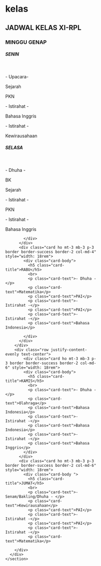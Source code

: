 # kelas

 <section class="jadwal" id="jadwal">
      <div class="container">
        <h1>JADWAL KELAS XI-RPL</h2>
        <h3>MINGGU GENAP</h3>
        <div class="row d-flex justify-content-evenly text-center ">
          <div class="card ho mb-3 p-3 mt-3 border border-success border-2 col-md-4 " style="width: 18rem">
            <div class="card-body">
              <h5 class="card-title ">SENIN</h5>
              <br>
              <p class="card-text">- Upacara- </p>
              <p class="card-text">Sejarah</p>
              <p class="card-text">PKN</p>
              <p class="card-text">- Istirahat -</p>
              <p class="card-text">Bahasa Inggris</p>
              <p class="card-text">- Istirahat -</p>
              <p class="card-text">Kewirausahaan</p>
            </div>
          </div>
          <div class="card ho mb-3 p-3 mt-3 border border-success border-2 col-md-4" style="width: 18rem">
            <div class="card-body">
              <h5 class="card-title">SELASA</h5>
              <br>
              <p class="card-text">- Dhuha - </p>
              <p class="card-text">BK</p>
              <p class="card-text">Sejarah</p>
              <p class="card-text">- Istirahat -</p>
              <p class="card-text">PKN</p>
              <p class="card-text">- Istirahat -</p>
              <p class="card-text">Bahasa Inggris</p>

            </div>
          </div>
          <div class="card ho mt-3 mb-3 p-3 border border-success border-2 col-md-4" style="width: 18rem">
            <div class="card-body">
              <h5 class="card-title">RABU</h5>
              <br>
              <p class="card-text">- Dhuha - </p>
              <p class="card-text">Matematika</p>
              <p class="card-text">PAI</p>
              <p class="card-text">- Istirahat -</p>
              <p class="card-text">PAI</p>
              <p class="card-text">- Istirahat -</p>
              <p class="card-text">Bahasa Indonesia</p>

            </div>
          </div>
        </div>
        <div class="row justify-content-evenly text-center">
            <div class="card ho mt-3 mb-3 p-3 border border-success border-2 col-md-6" style="width: 18rem">
            <div class="card-body">
              <h5 class="card-title">KAMIS</h5>
              <br>
              <p class="card-text">- Dhuha - </p>
              <p class="card-text">Olahraga</p>
              <p class="card-text">Bahasa Indonesia</p>
              <p class="card-text">- Istirahat -</p>
              <p class="card-text">Bahasa Indonesia</p>
              <p class="card-text">- Istirahat -</p>
              <p class="card-text">Bahasa Inggris</p>
            </div>
          </div>
          <div class="card ho mt-3 mb-3 p-3 border border-success border-2 col-md-6" style="width: 18rem">
            <div class="card-body ">
              <h5 class="card-title">JUMAT</h5>
              <br>
              <p class="card-text">- Senam/Bakling/Dhuha - </p>
              <p class="card-text">Kewirausahaan</p>
              <p class="card-text">PAI</p>
              <p class="card-text">- Istirahat -</p>
              <p class="card-text">PAI</p>
              <p class="card-text">- Istirahat -</p>
              <p class="card-text">Matematika</p>

        </div>
      </div>
    </section>
